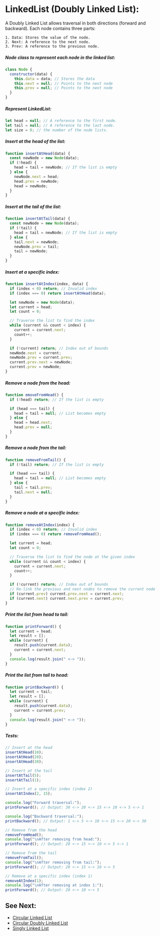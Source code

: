 # LinkedList (Doubly Linked List):

A Doubly Linked List allows traversal in both directions (forward and backward). Each node contains three parts:

    1. Data: Stores the value of the node.
    2. Next: A reference to the next node.
    3. Prev: A reference to the previous node.

##### Node class to represent each node in the linked list:

```javascript
class Node {
  constructor(data) {
    this.data = data; // Stores the data
    this.next = null; // Points to the next node
    this.prev = null; // Points to the next node
  }
}
```

##### Represent LinkedList:

```javascript
let head = null; // A reference to the first node.
let tail = null; // A reference to the last node.
let size = 0; // the number of the node lists.
```

##### Insert at the head of the list:

```javascript
function insertAtHead(data) {
  const newNode = new Node(data);
  if (!head) {
    head = tail = newNode; // If the list is empty
  } else {
    newNode.next = head;
    head.prev = newNode;
    head = newNode;
  }
}
```

##### Insert at the tail of the list:

```javascript
function insertAtTail(data) {
  const newNode = new Node(data);
  if (!tail) {
    head = tail = newNode; // If the list is empty
  } else {
    tail.next = newNode;
    newNode.prev = tail;
    tail = newNode;
  }
}
```

##### Insert at a specific index:

```javascript
function insertAtIndex(index, data) {
  if (index < 0) return; // Invalid index
  if (index === 0) return insertAtHead(data);

  let newNode = new Node(data);
  let current = head;
  let count = 0;

  // Traverse the list to find the index
  while (current && count < index) {
    current = current.next;
    count++;
  }

  if (!current) return; // Index out of bounds
  newNode.next = current;
  newNode.prev = current.prev;
  current.prev.next = newNode;
  current.prev = newNode;
}
```

##### Remove a node from the head:

```javascript
function emoveFromHead() {
  if (!head) return; // If the list is empty

  if (head === tail) {
    head = tail = null; // List becomes empty
  } else {
    head = head.next;
    head.prev = null;
  }
}
```

##### Remove a node from the tail:

```javascript
function removeFromTail() {
  if (!tail) return; // If the list is empty

  if (head === tail) {
    head = tail = null; // List becomes empty
  } else {
    tail = tail.prev;
    tail.next = null;
  }
}
```

##### Remove a node at a specific index:

```javascript
function removeAtIndex(index) {
  if (index < 0) return; // Invalid index
  if (index === 0) return removeFromHead();

  let current = head;
  let count = 0;

  // Traverse the list to find the node at the given index
  while (current && count < index) {
    current = current.next;
    count++;
  }

  if (!current) return; // Index out of bounds
  // Re-link the previous and next nodes to remove the current node
  if (current.prev) current.prev.next = current.next;
  if (current.next) current.next.prev = current.prev;
}
```

##### Print the list from head to tail:

```javascript
function printForward() {
  let current = head;
  let result = [];
  while (current) {
    result.push(current.data);
    current = current.next;
  }
  console.log(result.join(" <-> "));
}
```

##### Print the list from tail to head:

```javascript
function printBackward() {
  let current = tail;
  let result = [];
  while (current) {
    result.push(current.data);
    current = current.prev;
  }
  console.log(result.join(" <-> "));
}
```

##### Tests:

```javascript
// Insert at the head
insertAtHead(10);
insertAtHead(20);
insertAtHead(30);

// Insert at the tail
insertAtTail(5);
insertAtTail(1);

// Insert at a specific index (index 2)
insertAtIndex(2, 15);

console.log("Forward traversal:");
printForward(); // Output: 30 <-> 20 <-> 15 <-> 10 <-> 5 <-> 1

console.log("Backward traversal:");
printBackward(); // Output: 1 <-> 5 <-> 10 <-> 15 <-> 20 <-> 30

// Remove from the head
removeFromHead();
console.log("\nAfter removing from head:");
printForward(); // Output: 20 <-> 15 <-> 10 <-> 5 <-> 1

// Remove from the tail
removeFromTail();
console.log("\nAfter removing from tail:");
printForward(); // Output: 20 <-> 15 <-> 10 <-> 5

// Remove at a specific index (index 1)
removeAtIndex(1);
console.log("\nAfter removing at index 1:");
printForward(); // Output: 20 <-> 10 <-> 5
```

## See Next:

- [Circular Linked List](circular-linkedList.md)
- [Circular Doubly Linked List](circular-doubly-linkedList.md)
- [Singly Linked List](singly-linkedList.md)
